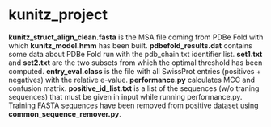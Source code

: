 # kunitz_project
**kunitz_struct_align_clean.fasta** is the MSA file coming from PDBe Fold with which **kunitz_model.hmm** has been built.
**pdbefold_results.dat** contains some data about PDBe Fold run with the pdb_chain.txt identifier list.
**set1.txt** and **set2.txt** are the two subsets from which the optimal threshold has been computed.
**entry_eval.class** is the file with all SwissProt entries (positives + negatives) with the relative e-value.
**performance.py** calculates MCC and confusion matrix.
**positive_id_list.txt** is a list of the sequences (w/o traning sequences) that must be given in input while running performance.py.
Training FASTA sequences have been removed from positive dataset using **common_sequence_remover.py**.
